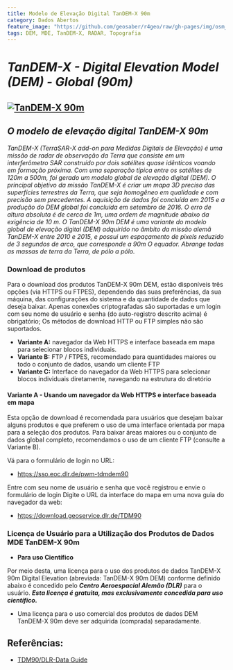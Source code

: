 ```yaml
---
title: Modelo de Elevação Digital TanDEM-X 90m
category: Dados Abertos
feature_image: "https://github.com/geosaber/r4geo/raw/gh-pages/img/osm_bkground.png"
tags: DEM, MDE, TanDEM-X, RADAR, Topografia
---
```


# ***TanDEM-X - Digital Elevation Model (DEM) - Global (90m)***

[![TanDEM-X 90m](https://github.com/geosaber/r4geo/raw/gh-pages/img/tandem-x-geoservice.png)](https://download.geoservice.dlr.de/TDM90)
---
## *O modelo de elevação digital TanDEM-X 90m*
*TanDEM-X (TerraSAR-X add-on para Medidas Digitais de Elevação) é uma missão de radar de observação da Terra que consiste em um interferômetro SAR construído por dois satélites quase idênticos voando em formação próxima. Com uma separação típica entre os satélites de 120m a 500m, foi gerado um modelo global de elevação digital (DEM).
O principal objetivo da missão TanDEM-X é criar um mapa 3D preciso das superfícies terrestres da Terra, que seja homogêneo em qualidade e com precisão sem precedentes. A aquisição de dados foi concluída em 2015 e a produção do DEM global foi concluída em setembro de 2016. O erro de altura absoluta é de cerca de 1m, uma ordem de magnitude abaixo da exigência de 10 m.
O TanDEM-X 90m DEM é uma variante do modelo global de elevação digital (DEM) adquirido no âmbito da missão alemã TanDEM-X entre 2010 e 2015, e possui um espaçamento de pixels reduzido de 3 segundos de arco, que corresponde a 90m O equador. Abrange todas as massas de terra da Terra, de pólo a pólo.*

### Download de produtos
Para o download dos produtos TanDEM-X 90m DEM, estão disponíveis três opções (via HTTPS ou FTPES), dependendo das suas preferências, da sua máquina, das configurações do sistema e da quantidade de dados que deseja baixar.
Apenas conexões criptografadas são suportadas e um login com seu nome de usuário e senha (do auto-registro descrito acima) é obrigatório; Os métodos de download HTTP ou FTP simples não são suportados.

- **Variante A:** navegador da Web HTTPS e interface baseada em mapa para selecionar blocos individuais.
- **Variante B:** FTP / FTPES, recomendado para quantidades maiores ou todo o conjunto de dados, usando um cliente FTP
- **Variante C:** Interface do navegador da Web HTTPS para selecionar blocos individuais diretamente, navegando na estrutura do diretório

#### Variante A - Usando um navegador da Web HTTPS e interface baseada em mapa
Esta opção de download é recomendada para usuários que desejam baixar alguns produtos e que preferem o uso de uma interface orientada por mapa para a seleção dos produtos. Para baixar áreas maiores ou o conjunto de dados global completo, recomendamos o uso de um cliente FTP (consulte a Variante B).

Vá para o formulário de login no URL:
- https://sso.eoc.dlr.de/pwm-tdmdem90

Entre com seu nome de usuário e senha que você registrou e envie o formulário de login
Digite o URL da interface do mapa em uma nova guia do navegador da web:
- https://download.geoservice.dlr.de/TDM90

### Licença de Usuário para a Utilização dos Produtos de Dados MDE TanDEM-X 90m
- **Para uso Científico**

Por meio desta, uma licença para o uso dos produtos de dados TanDEM-X 90m Digital Elevation (abreviada: TanDEM-X 90m
DEM) conforme definido abaixo é concedido pelo ***Centro Aeroespacial Alemão (DLR)*** para o usuário.
***Esta licença é gratuita, mas exclusivamente concedida para uso científico.***

- Uma licença para o uso comercial dos produtos de dados DEM TanDEM-X 90m deve ser adquirida (comprada) separadamente.

## Referências:

- [TDM90/DLR-Data Guide](https://geoservice.dlr.de/web/dataguide/tdm90)
